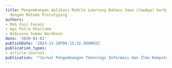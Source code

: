 ```yaml
---
title: Pengembangan Aplikasi Mobile Learning Bahasa Jawa (JawApp) berbasis Android
  dengan Metode Prototyping
authors:
- Moh Faiz Fanani
- Agi Putra Kharisma
- Wibisono Sukmo Wardhono
date: '2020-01-01'
publishDate: '2023-12-10T00:15:32.580093Z'
publication_types:
- article-journal
publication: '*Jurnal Pengembangan Teknologi Informasi dan Ilmu Komputer*'
---
```

